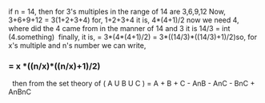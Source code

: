 if n = 14,
then for 3's multiples in the range of 14 are
3,6,9,12
Now, 3+6+9+12
= 3(1+2+3+4)
for, 1+2+3+4 it is, 4*(4+1)/2
now we need 4, where did the 4 came from in the manner of 14 and 3
it is 14/3 = int (4.something)
​
finally, it is,
= 3\*(4\*(4+1)/2)  = 3\*((14/3)\*((14/3)+1)/2)
​
so, for x's multiple and n's number we can write,
### = x \*((n/x)\*((n/x)+1)/2)
​
​
then from the set theory of
( A U B U C )  =  A + B + C - AnB - AnC - BnC + AnBnC
​
​